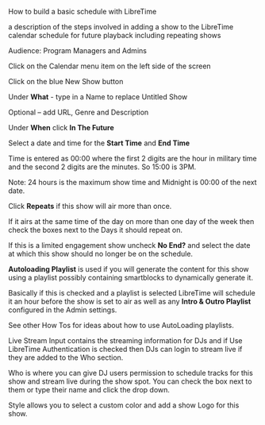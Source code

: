 How to build a basic schedule with LibreTime

a description of the steps involved in adding a show to the LibreTime
calendar schedule for future playback including repeating shows

Audience: Program Managers and Admins

Click on the Calendar menu item on the left side of the screen

Click on the blue New Show button

Under **What** - type in a Name to replace Untitled Show

Optional – add URL, Genre and Description

Under **When** click **In The Future**

Select a date and time for the **Start Time** and **End Time**

Time is entered as 00:00 where the first 2 digits are the hour in
military time and the second 2 digits are the minutes. So 15:00 is 3PM.

Note: 24 hours is the maximum show time and Midnight is 00:00 of the
next date.

Click **Repeats** if this show will air more than once.

If it airs at the same time of the day on more than one day of the week
then check the boxes next to the Days it should repeat on.

If this is a limited engagement show uncheck **No End?** and select the
date at which this show should no longer be on the schedule.

**Autoloading Playlist** is used if you will generate the content for
this show using a playlist possibly containing smartblocks to
dynamically generate it.

Basically if this is checked and a playlist is selected LibreTime will
schedule it an hour before the show is set to air as well as any **Intro
& Outro Playlist** configured in the Admin settings.

See other How Tos for ideas about how to use AutoLoading playlists.

Live Stream Input contains the streaming information for DJs and if Use
LibreTime Authentication is checked then DJs can login to stream live if
they are added to the Who section.

Who is where you can give DJ users permission to schedule tracks for
this show and stream live during the show spot. You can check the box
next to them or type their name and click the drop down.

Style allows you to select a custom color and add a show Logo for this
show.
